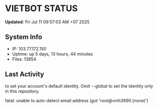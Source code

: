 # VIETBOT STATUS
**Updated**: Fri Jul 11 09:57:03 AM +07 2025

## System Info
- IP: 103.77.172.150
- Uptime: up 5 days, 13 hours, 44 minutes
- Files: 13854

## Last Activity

to set your account's default identity.
Omit --global to set the identity only in this repository.

fatal: unable to auto-detect email address (got 'root@vinh3690.(none)')
